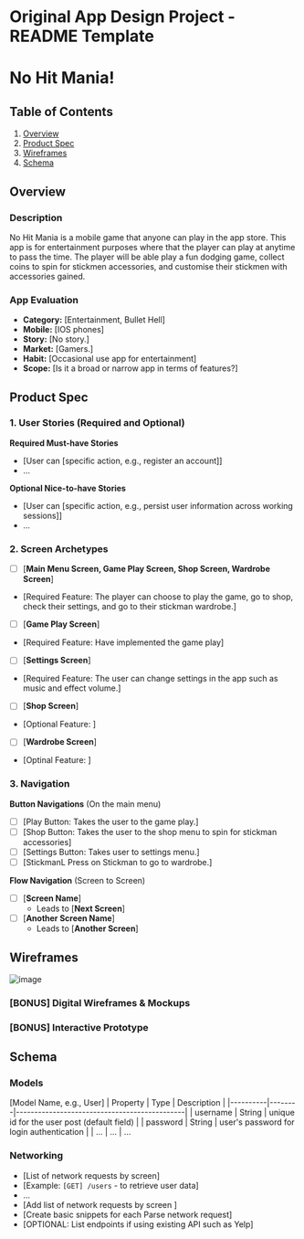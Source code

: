 Original App Design Project - README Template
===

# No Hit Mania!

## Table of Contents

1. [Overview](#Overview)
2. [Product Spec](#Product-Spec)
3. [Wireframes](#Wireframes)
4. [Schema](#Schema)

## Overview

### Description
No Hit Mania is a mobile game that anyone can play in the app store. This app is for entertainment purposes where that the player can play at anytime to pass the time.
The player will be able play a fun dodging game, collect coins to spin for stickmen accessories, and customise their stickmen with accessories gained. 

### App Evaluation

- **Category:** [Entertainment, Bullet Hell]
- **Mobile:** [IOS phones]
- **Story:**  [No story.]
- **Market:** [Gamers.]
- **Habit:** [Occasional use app for entertainment]
- **Scope:** [Is it a broad or narrow app in terms of features?]

## Product Spec

### 1. User Stories (Required and Optional)

**Required Must-have Stories**

* [User can [specific action, e.g., register an account]]
* ...

**Optional Nice-to-have Stories**

* [User can [specific action, e.g., persist user information across working sessions]]
* ...

### 2. Screen Archetypes

- [ ] [**Main Menu Screen, Game Play Screen, Shop Screen, Wardrobe Screen**]
* [Required Feature: The player can choose to play the game, go to shop, check their settings, and go to their stickman wardrobe.]
- [ ] [**Game Play Screen**]
* [Required Feature: Have implemented the game play]
- [ ] [**Settings Screen**]
* [Required Feature: The user can change settings in the app such as music and effect volume.]
- [ ] [**Shop Screen**]
* [Optional Feature: ]
- [ ] [**Wardrobe Screen**] 
* [Optinal Feature: ]

### 3. Navigation 

**Button Navigations** (On the main menu)

- [ ] [Play Button: Takes the user to the game play.]
- [ ] [Shop Button: Takes the user to the shop menu to spin for stickman accessories]
- [ ] [Settings Button: Takes user to settings menu.]
- [ ] [StickmanL Press on Stickman to go to wardrobe.]

**Flow Navigation** (Screen to Screen)

- [ ] [**Screen Name**]
  * Leads to [**Next Screen**]
- [ ] [**Another Screen Name**]
  * Leads to [**Another Screen**] 


## Wireframes

![image](https://github.com/user-attachments/assets/6faaeabe-3e5f-44da-9c01-daa2381efbdc)


### [BONUS] Digital Wireframes & Mockups

### [BONUS] Interactive Prototype

## Schema 


### Models

[Model Name, e.g., User]
| Property | Type   | Description                                  |
|----------|--------|----------------------------------------------|
| username | String | unique id for the user post (default field)   |
| password | String | user's password for login authentication      |
| ...      | ...    | ...                          


### Networking

- [List of network requests by screen]
- [Example: `[GET] /users` - to retrieve user data]
- ...
- [Add list of network requests by screen ]
- [Create basic snippets for each Parse network request]
- [OPTIONAL: List endpoints if using existing API such as Yelp]
